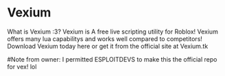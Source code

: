 # Vexium
What is Vexium :3? Vexium is A free live scripting utility for Roblox! Vexium offers many lua capabilitys and works well compared to competitors! Download Vexium today here or get it from the official site at Vexium.tk 

#Note from owner:
I permitted ESPLOITDEVS to make this the official repo for vex! lol
